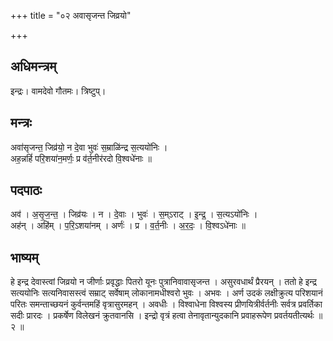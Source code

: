 +++
title = "०२ अवासृजन्त जिव्रयो"

+++
## अधिमन्त्रम्
इन्द्रः। वामदेवो गौतमः। त्रिष्टुप्।

## मन्त्रः
अवा॑सृजन्त॒ जिव्र॑यो॒ न दे॒वा भुवः॑ स॒म्राळि॑न्द्र स॒त्ययो॑निः ।  
अह॒न्नहिं॑ परि॒शया॑न॒मर्णः॒ प्र व॑र्त॒नीर॑रदो वि॒श्वधे॑नाः ॥

## पदपाठः
अव॑ । अ॒सृ॒ज॒न्त॒ । जिव्र॑यः । न । दे॒वाः । भुवः॑ । स॒म्ऽराट् । इ॒न्द्र॒ । स॒त्यऽयो॑निः ।  
अह॑न् । अहि॑म् । प॒रि॒ऽशया॑नम् । अर्णः॑ । प्र । व॒र्त॒नीः । अ॒र॒दः॒ । वि॒श्वऽधे॑नाः ॥

## भाष्यम्
हे इन्द्र देवास्त्वां जिव्रयो न जीर्णाः प्रवृद्धाः पितरो यूनः पुत्रानिवावासृजन्त । असुरवधार्थं प्रैरयन् । ततो हे इन्द्र सत्ययोनिः सत्यनिवासस्त्वं सम्राट् सर्वेषाम् लोकानामधीश्वरो भुवः । अभवः । अर्ण उदकं लक्षीक्रुत्य परिशयानं परितः समन्ताच्छयनं कुर्वन्तमहिं वृत्रासुरमहन् । अवधीः । विश्वाधेना विश्वस्य प्रीणयित्रीर्वर्तनीः सर्वत्र प्रवर्तिका सदीः प्रारदः । प्रकर्षेण विलेखनं क्रुतवानसि । इन्द्रो वृत्रं हत्वा तेनावृतान्युदकानि प्रवाहरूपेण प्रवर्तयतीत्यर्थः ॥ २ ॥